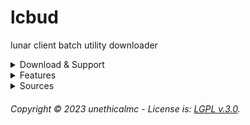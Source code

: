 # lcbud
lunar client batch utility downloader

<!--- **⚠ Warning:** </br> --->

<details>
   <summary>Download & Support</summary>

  ### [Download Here](https://github.com/unethicalmc/lcbd/archive/refs/heads/main.zip) <br>
  Join our [Discord](https://discord.gg/vhJ8Dsp9qa) for faster support, or create a GitHub Issue. <br>
     
</details>

<details>
   <summary>Features</summary>
  
  ### Features
  * **An all-in-one solution.**
  * **Utilizing Windows cURL (Windows 10+).**
  * **Powershell free for security conscious users.**
  * **Downgrade Lunar Client Launcher to 2.16.1**
     
</details>

<details>
   <summary>Sources</summary>
  
  ### Sources
  This project downloads from the following sources:
  * https://github.com/Weave-MC/Weave-Loader
  * https://github.com/Youded-byte/lunar-client-qt
  * https://github.com/Nilsen84/lcqt2
  * https://github.com/Nilsen84/lunar-launcher-inject
  * https://github.com/Nilsen84/lunar-client-agents
  * https://github.com/koxx12-dev/Weave-Raw-Input
  * https://github.com/AriaJackie/Fractal
  * https://github.com/Nilsen84/WeaveNoHitDelay
  * https://github.com/PianoPenguin471/RavenWeave
  * https://github.com/Zircta/VapeFix
  * https://github.com/Zxnii/VanillaMenu
  * https://github.com/Zircta/FPS
  * https://github.com/Yan-Jobs/mm-utils
  * https://github.com/Zircta/ToggleChat
  * https://github.com/betterclient/Weave-mod-menu
  * https://gitlab.com/candicey-weave/viaversion-lunar
  * https://gitlab.com/candicey-weave/zenith-core
     
</details>

###### Copyright © 2023 unethicalmc - License is: [LGPL v.3.0](https://github.com/unethicalmc/lcbd/blob/main/COPYING.LESSER).
